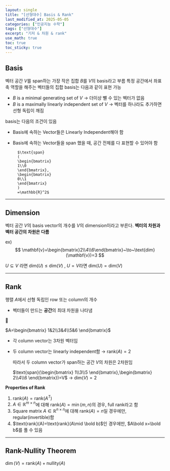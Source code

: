 ```yaml
---
layout: single
title: "[선형대수] Basis & Rank"
last_modified_at: 2025-05-05
categories: ["인공지능 수학"]
tags: ["선형대수"]
excerpt: "기저 & 차원 & rank"
use_math: true
toc: true
toc_sticky: true
---
```


## Basis

벡터 공간 $V$를 span하는 가장 작은 집합 $B$를 $V$의 basis라고 부름
특정 공간에서 좌표축 역할을 해주는 벡터들의 집합
 basis는 다음과 같이 표현 가능
- $B$ is a minimal generating set of $V$ → 더이상 뺄 수 있는 벡터가 없음
- $B$ is a maximally linearly independent set of $V$ → 벡터를 하나라도 추가하면 선형 독립이 깨짐
    
basis는 다음의 조건이 있음
- Basis에 속하는 Vector들은 Linearly Independent해야 함
- Basis에 속하는 Vector들을 span 했을 때, 공간 전체를 다 표현할 수 있어야 함
        
        $\text{span}
        (
        \begin{bmatrix}
        1\\0
        \end{bmatrix},
        \begin{bmatrix}
        0\\1
        \end{bmatrix}
        )
        =\mathbb{R}^2$

---

## Dimension

벡터 공간 $V$의 basis vector의 개수를 $V$의 dimension이라고 부른다.
**벡터의 차원과 벡터 공간의 차원은 다름**

ex) 
$$
\mathbf{v}=\begin{bmatrix}2\\4\\6\end{bmatrix}~\to~\text{dim}(\mathbf{v})=3
$$

$U\subseteq V$ 라면 $\text{dim}(U)\leq \text{dim}(V)$ , $U=V$라면 $\text{dim}(U)=\text{dim}(V)$

---

## Rank

행렬 $A$에서 선형 독립인 row 또는 column의 개수
- 벡터들이 만드는 **공간**의 최대 차원을 나타냄

<aside>
📝

$A=\begin{bmatrix}
1&2\\3&4\\5&6
\end{bmatrix}$

- 각 column vector는 3차원 벡터임
- 두 column vector는 linearly independent함 → $\text{rank}(A)=2$
    
    따라서 두 column vector가 span하는 공간 $V$의 차원은 2차원임
    
    $\text{span}(\begin{bmatrix}
    1\\3\\5
    \end{bmatrix},\begin{bmatrix}
    2\\4\\6
    \end{bmatrix})=V$ → $\text{dim}(V)=2$
    
</aside>

**Properties of Rank**

1. $\text{rank}(A)=\text{rank}(A^T)$
2. $A\in\mathbb{R}^{m\times n}$에 대해 $\text{rank}(A)=\min(m,n)$의 경우, full rank라고 함
3. Square matrix $A\in\mathbb{R}^{n\times n}$에 대해 $\text{rank}(A)=n$일 경우에만, regular(invertible)함
4. $\text{rank}(A)=\text{rank}(A\mid \bold b)$인 경우에만, $A\bold x=\bold b$를 풀 수 있음

---

## Rank-Nullity Theorem

$\dim(V)=\text{rank}(A)+\text{nullity}(A)$

